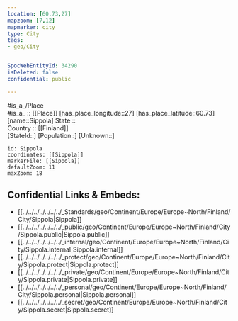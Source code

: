 ```yaml
---
location: [60.73,27] 
mapzoom: [7,12] 
mapmarker: city 
type: City
tags:
- geo/City


SpocWebEntityId: 34290
isDeleted: false
confidential: public

---
```

#is_a_/Place  
#is_a_ :: [[Place]] 
[has_place_longitude::27] 
[has_place_latitude::60.73] 
[name::Sippola] 
State ::  
Country :: [[Finland]]  
[StateId::] 
[Population::] 
[Unknown::] 


```leaflet
id: Sippola
coordinates: [[Sippola]] 
markerFile: [[Sippola]] 
defaultZoom: 11 
maxZoom: 18
```


## Confidential Links & Embeds: 
- [[../../../../../../../_Standards/geo/Continent/Europe/Europe~North/Finland/City/Sippola|Sippola]] 
- [[../../../../../../../_public/geo/Continent/Europe/Europe~North/Finland/City/Sippola.public|Sippola.public]] 
- [[../../../../../../../_internal/geo/Continent/Europe/Europe~North/Finland/City/Sippola.internal|Sippola.internal]] 
- [[../../../../../../../_protect/geo/Continent/Europe/Europe~North/Finland/City/Sippola.protect|Sippola.protect]] 
- [[../../../../../../../_private/geo/Continent/Europe/Europe~North/Finland/City/Sippola.private|Sippola.private]] 
- [[../../../../../../../_personal/geo/Continent/Europe/Europe~North/Finland/City/Sippola.personal|Sippola.personal]] 
- [[../../../../../../../_secret/geo/Continent/Europe/Europe~North/Finland/City/Sippola.secret|Sippola.secret]] 
